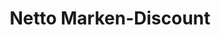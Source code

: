 ---
title: "Netto Marken-Discount"
url: /dresden/netto-marken-discount-felix-dahn-weg/
shop: Supermarkt
---